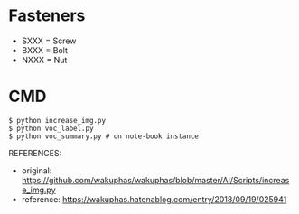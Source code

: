 # Fasteners

- SXXX = Screw
- BXXX = Bolt
- NXXX = Nut

# CMD

```
$ python increase_img.py
$ python voc_label.py
$ python voc_summary.py # on note-book instance
```

REFERENCES:

- original: https://github.com/wakuphas/wakuphas/blob/master/AI/Scripts/increase_img.py
- reference: https://wakuphas.hatenablog.com/entry/2018/09/19/025941
